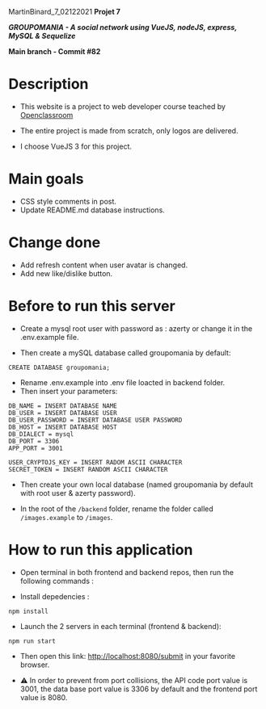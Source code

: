 MartinBinard_7_02122021
**Projet 7**

***GROUPOMANIA - A social network using VueJS, nodeJS, express, MySQL & Sequelize***

**Main branch - Commit #82**

# Description

* This website is a project to web developer course teached by [Openclassroom](https://openclassrooms.com/en/paths/141-web-developer)

* The entire project is made from scratch, only logos are delivered.
* I choose VueJS 3 for this project.

# Main goals

* CSS style comments in post.
* Update README.md database instructions.

# Change done

* Add refresh content when user avatar is changed.
* Add new like/dislike button.

# Before to run this server

* Create a mysql root user with password as : azerty or change it in the .env.example file.

* Then create a mySQL database called groupomania by default:
```
CREATE DATABASE groupomania;
```
* Rename .env.example into .env file loacted in backend folder.
* Then insert your parameters:
```
DB_NAME = INSERT DATABASE NAME
DB_USER = INSERT DATABASE USER
DB_USER_PASSWORD = INSERT DATABASE USER PASSWORD
DB_HOST = INSERT DATABASE HOST
DB_DIALECT = mysql
DB_PORT = 3306
APP_PORT = 3001

USER_CRYPTOJS_KEY = INSERT RADOM ASCII CHARACTER
SECRET_TOKEN = INSERT RANDOM ASCII CHARACTER
```
* Then create your own local database (named groupomania by default with root user & azerty password).

* In the root of the `/backend` folder, rename the folder called `/images.example` to `/images`.

# How to run this application

* Open terminal in both frontend and backend repos, then run the following commands :

* Install depedencies :
```
npm install
```
* Launch the 2 servers in each terminal (frontend & backend):
```
npm run start
```
* Then open this link: [http://localhost:8080/submit](http://localhost:8080/submit) in your favorite browser.

* :warning: In order to prevent from port collisions, the API code port value is 3001, the data base port value is 3306 by default and the frontend port value is 8080.